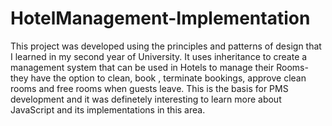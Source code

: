 # HotelManagement-Implementation

This project was developed using the principles and patterns of design that I learned in my second year of University. It uses inheritance to create a management system that can be used in Hotels to manage their Rooms- they have the option to clean, book , terminate bookings, approve clean rooms and free rooms when guests leave. This is the basis for PMS development and it was definetely interesting to learn more about JavaScript and its implementations in this area.
